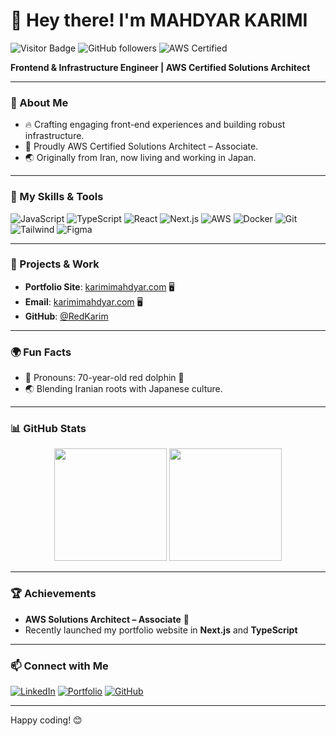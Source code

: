 # 👋 Hey there! I'm **MAHDYAR KARIMI**

![Visitor Badge](https://visitor-badge.glitch.me/badge?page_id=RedKarim.profile)
![GitHub followers](https://img.shields.io/github/followers/RedKarim?label=Follow&style=social)
![AWS Certified](https://img.shields.io/badge/AWS-Certified%20Solutions%20Architect-orange)

**Frontend & Infrastructure Engineer | AWS Certified Solutions Architect**

---

### 👀 About Me
- 🔥 Crafting engaging front-end experiences and building robust infrastructure.
- 🌱 Proudly AWS Certified Solutions Architect – Associate.
- 🌏 Originally from Iran, now living and working in Japan.

---

### 🚀 My Skills & Tools
![JavaScript](https://img.shields.io/badge/-JavaScript-F7DF1E?style=flat&logo=javascript&logoColor=black)
![TypeScript](https://img.shields.io/badge/-TypeScript-007ACC?style=flat&logo=typescript&logoColor=white)
![React](https://img.shields.io/badge/-React-61DAFB?style=flat&logo=react&logoColor=black)
![Next.js](https://img.shields.io/badge/-Next.js-000000?style=flat&logo=next.js&logoColor=white)
![AWS](https://img.shields.io/badge/-AWS-FF9900?style=flat&logo=amazon-aws&logoColor=white)
![Docker](https://img.shields.io/badge/-Docker-2496ED?style=flat&logo=docker&logoColor=white)
![Git](https://img.shields.io/badge/-Git-F05032?style=flat&logo=git&logoColor=white)
![Tailwind](https://img.shields.io/badge/-Tailwind%20CSS-38B2AC?style=flat&logo=tailwind-css&logoColor=white)
![Figma](https://img.shields.io/badge/-Figma-F24E1E?style=flat&logo=figma&logoColor=white)

---

### 💼 Projects & Work
- **Portfolio Site**: [karimimahdyar.com](https://karimimahdyar.com) 🖥️
- **Email**: [karimimahdyar.com](https://rhlkr7474@gmail.com) 🖥️
- **GitHub**: [@RedKarim](https://github.com/RedKarim)

---

### 🌍 Fun Facts
- 🐬 Pronouns: 70-year-old red dolphin 🐬
- 🌏 Blending Iranian roots with Japanese culture.

---

### 📊 GitHub Stats
<div align="center">
  <img height="180em" src="https://github-readme-stats.vercel.app/api?username=RedKarim&show_icons=true&theme=radical&include_all_commits=true" />
  <img height="180em" src="https://github-readme-stats.vercel.app/api/top-langs/?username=RedKarim&layout=compact&theme=radical" />
</div>

---

### 🏆 Achievements
- **AWS Solutions Architect – Associate** 🏅
- Recently launched my portfolio website in **Next.js** and **TypeScript**

---

### 📫 Connect with Me
[![LinkedIn](https://img.shields.io/badge/-LinkedIn-blue?style=flat&logo=linkedin&logoColor=white)](https://www.linkedin.com/in/m-karimi-88841b200/)
[![Portfolio](https://img.shields.io/badge/Portfolio-FF5722?style=flat&logo=Google-Chrome&logoColor=white)](https://karimimahdyar.com)
[![GitHub](https://img.shields.io/github/followers/RedKarim?label=Follow%20on%20GitHub&style=social)](https://github.com/RedKarim)

---

Happy coding! 😊

<!---
- 👋 Hi, I’m MAHDYAR KARIMI.
- 👀 I’m interested in front-end and Infrastructure engineering.
- 🌱 I am an AWS Certified Solutions Architect – Associate.
- 💞️ I’m looking to collaborate on any project.
- 📫 Feel free to teach me anything.
- 😄 Pronouns: 70 year-old red dolphin.
- ⚡ Fun fact: I am an Iranian living in Japan.
RedKarim/RedKarim is a ✨ special ✨ repository because its `README.md` (this file) appears on your GitHub profile.
You can click the Preview link to take a look at your changes.
--->
